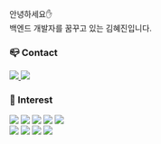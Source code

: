 안녕하세요:hand:<br>
백엔드 개발자를 꿈꾸고 있는 김혜진입니다.
  
### :mailbox_closed: Contact
<p>
  <a href="https://blog.naver.com/rlagpwlsq789" target="_blank"><img src="https://img.shields.io/badge/Blog-DD0B78?style=flat-square&logo=GitHub%20Sponsors&logoColor=white"</a>
  <a href="mailto:rlagpwlsq78@gmail.com" target="_blank"><img src="https://img.shields.io/badge/rlagpwlsq78@gmail.com-EA4335?style=flat-square&logo=Gmail&logoColor=white"></a>
</p>
  
### :muscle: Interest
<img src="https://img.shields.io/badge/Python-3766AB?style=flat-square&logo=Python&logoColor=white"/></a>
<img src="https://img.shields.io/badge/HTML5-E34F26?style=flat-square&logo=HTML5&logoColor=white"/></a>
<img src="https://img.shields.io/badge/Flask-000000?style=flat-square&logo=Flask&logoColor=white"/></a>
<img src="https://img.shields.io/badge/Django-558855?style=flat-square&logo=Django&logoColor=white"/></a>
<img src="https://img.shields.io/badge/Express-000000?style=flat-square&logo=Express&logoColor=white"/></a><br>
<img src="https://img.shields.io/badge/SQLite-003B57?style=flat-square&logo=SQLite&logoColor=white"/></a>
<img src="https://img.shields.io/badge/MariaDB-003545?style=flat-square&logo=MariaDB&logoColor=white"/></a>
<img src="https://img.shields.io/badge/Redis-DC382D?style=flat-square&logo=Redis&logoColor=white"/></a>
<img src="https://img.shields.io/badge/Amazon AWS-232F3E?style=flat-square&logo=Amazon AWS&logoColor=white"/></a>

